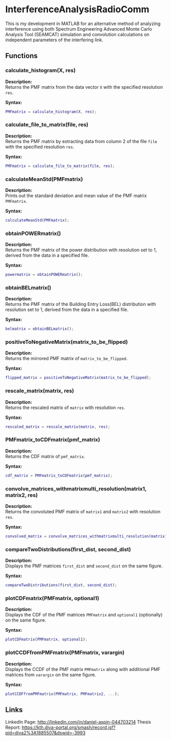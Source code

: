 # InterferenceAnalysisRadioComm
This is my development in MATLAB for an alternative method of analyzing interference using both Spectrum Engineering Advanced Monte Carlo Analysis Tool (SEAMCAT) simulation and convolution calculations on independent parameters of the interfering link.


## Functions

### calculate_histogram(X, res)

**Description:**  
Returns the PMF matrix from the data vector `X` with the specified resolution `res`.

**Syntax:**
```matlab
PMFmatrix = calculate_histogram(X, res);
```

### calculate_file_to_matrix(file, res)

**Description:**  
Returns the PMF matrix by extracting data from column 2 of the file `file` with the specified resolution `res`.

**Syntax:**
```matlab
PMFmatrix = calculate_file_to_matrix(file, res);
```

### calculateMeanStd(PMFmatrix)

**Description:**  
Prints out the standard deviation and mean value of the PMF matrix `PMFmatrix`.

**Syntax:**
```matlab
calculateMeanStd(PMFmatrix);
```

### obtainPOWERmatrix()

**Description:**  
Returns the PMF matrix of the power distribution with resolution set to 1, derived from the data in a specified file.

**Syntax:**
```matlab
powermatrix = obtainPOWERmatrix();
```

### obtainBELmatrix()

**Description:**  
Returns the PMF matrix of the Building Entry Loss(BEL) distribution with resolution set to 1, derived from the data in a specified file.

**Syntax:**
```matlab
belmatrix = obtainBELmatrix();
```

### positiveToNegativeMatrix(matrix_to_be_flipped)

**Description:**  
Returns the mirrored PMF matrix of `matrix_to_be_flipped`.

**Syntax:**
```matlab
flipped_matrix = positiveToNegativeMatrix(matrix_to_be_flipped);
```

### rescale_matrix(matrix, res)

**Description:**  
Returns the rescaled matrix of `matrix` with resolution `res`.

**Syntax:**
```matlab
rescaled_matrix = rescale_matrix(matrix, res);
```

### PMFmatrix_toCDFmatrix(pmf_matrix)

**Description:**  
Returns the CDF matrix of `pmf_matrix`.

**Syntax:**
```matlab
cdf_matrix = PMFmatrix_toCDFmatrix(pmf_matrix);
```

### convolve_matrices_withmatrixmulti_resolution(matrix1, matrix2, res)

**Description:**  
Returns the convoluted PMF matrix of `matrix1` and `matrix2` with resolution `res`.

**Syntax:**
```matlab
convolved_matrix = convolve_matrices_withmatrixmulti_resolution(matrix1, matrix2, res);
```

### compareTwoDistributions(first_dist, second_dist)

**Description:**  
Displays the PMF matrices `first_dist` and `second_dist` on the same figure.

**Syntax:**
```matlab
compareTwoDistributions(first_dist, second_dist);
```

### plotCDFmatrix(PMFmatrix, optional1)

**Description:**  
Displays the CDF of the PMF matrices `PMFmatrix` and `optional1` (optionally) on the same figure.

**Syntax:**
```matlab
plotCDFmatrix(PMFmatrix, optional1);
```

### plotCCDFfromPMFmatrix(PMFmatrix, varargin)

**Description:**  
Displays the CCDF of the PMF matrix `PMFmatrix` along with additional PMF matrices from `varargin` on the same figure.

**Syntax:**
```matlab
plotCCDFfromPMFmatrix(PMFmatrix, PMFmatrix2, ...);
```



## Links
LinkedIn Page: http://linkedin.com/in/daniel-aspin-044703214
Thesis Report: https://kth.diva-portal.org/smash/record.jsf?pid=diva2%3A1885507&dswid=-3993


